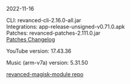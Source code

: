 2022-11-16
  
CLI: revanced-cli-2.16.0-all.jar  
Integrations: app-release-unsigned-v0.71.0.apk  
Patches: revanced-patches-2.111.0.jar  
[Patches Changelog](https://github.com/revanced/revanced-patches/releases/tag/v2.111.0)  

YouTube version: 17.43.36  

Music (arm-v7a) version: 5.31.50  

[revanced-magisk-module repo](https://github.com/j-hc/revanced-magisk-module)
